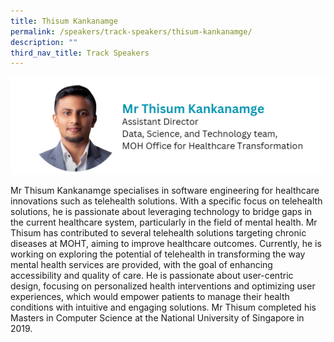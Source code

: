 ```yaml
---
title: Thisum Kankanamge
permalink: /speakers/track-speakers/thisum-kankanamge/
description: ""
third_nav_title: Track Speakers
---
```

<div style="display: flex; flex-wrap: wrap;">
  <div style="flex-basis: 100%; max-width: 100%;">
    <img alt="track speakers 1" src="/images/SpeakersPhoto/thisumkankanamge.png">
  </div>
	
Mr Thisum Kankanamge specialises in software engineering for healthcare innovations such as telehealth solutions. With a specific focus on telehealth solutions, he is passionate about leveraging technology to bridge gaps in the current healthcare system, particularly in the field of mental health.
Mr Thisum has contributed to several telehealth solutions targeting chronic diseases at MOHT, aiming to improve healthcare outcomes. Currently, he is working on exploring the potential of telehealth in transforming the way mental health services are provided, with the goal of enhancing accessibility and quality of care. He is passionate about user-centric design, focusing on personalized health interventions and optimizing user experiences, which would empower patients to manage their health conditions with intuitive and engaging solutions.
Mr Thisum completed his Masters in Computer Science at the National University of Singapore in 2019.
</div>